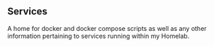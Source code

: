## Services

A home for docker and docker compose scripts as well as any other information pertaining to services running within my Homelab.
